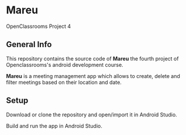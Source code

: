 # Mareu
OpenClassrooms Project 4

## General Info
This repository contains the source code of **Mareu** the fourth project of Openclassrooms's android development course.

**Mareu** is a meeting management app which allows to create, delete and filter meetings based on their location and date.


## Setup
Download or clone the repository and open/import it in Android Studio.

Build and run the app in Android Studio.
